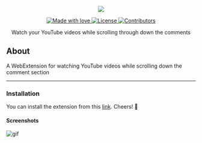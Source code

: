 <p align="center">
  <img src="https://s17.postimg.org/7m717j17j/logo-wide-small.png"">
</p>
<p align="center">
<a href="#">
    <img src="https://img.shields.io/badge/made%20with-love-E760A4.svg" alt="Made with love">
  </a>
<a href="https://opensource.org/licenses/MPL-2.0">
    <img src="https://img.shields.io/github/license/TheAdnan/focustube.svg" alt="License">
  </a>          
<a href="https://github.com/TheAdnan/focustube/graphs/contributors" target="_blank">
    <img src="https://img.shields.io/github/contributors/TheAdnan/focustube.svg" alt="Contributors">
  </a>
</p>
<p align="center">
Watch your YouTube videos while scrolling through down the comments
</p>
                 
## About
A WebExtension for watching YouTube videos while scrolling down the comment section
___
### Installation
You can install the extension from this [link](https://addons.mozilla.org/en-US/firefox/addon/focus-tube/). Cheers! 🎉

#### Screenshots
![gif](https://i.imgur.com/HVInwzZ.gif)
